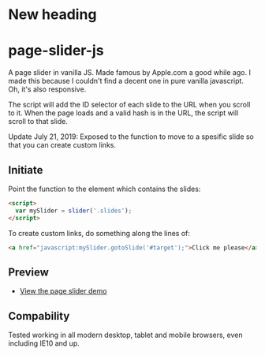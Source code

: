 # New heading

# page-slider-js
A page slider in vanilla JS. Made famous by Apple.com a good while ago. I made this because I couldn't find a decent one in pure vanilla javascript. Oh, it's also responsive.

The script will add the ID selector of each slide to the URL when you scroll to it. When the page loads and a valid hash is in the URL, the script will scroll to that slide.

Update July 21, 2019:
Exposed to the function to move to a spesific slide so that you can create custom links.

## Initiate
Point the function to the element which contains the slides:
```html
<script>
  var mySlider = slider('.slides');
</script>
```

To create custom links, do something along the lines of:
```html
<a href="javascript:mySlider.gotoSlide('#target');">Click me please</a>
```

## Preview
* [View the page slider demo](https://kevinoes.github.io/page-slider-js/slider.html)

## Compability
Tested working in all modern desktop, tablet and mobile browsers, even including IE10 and up.
